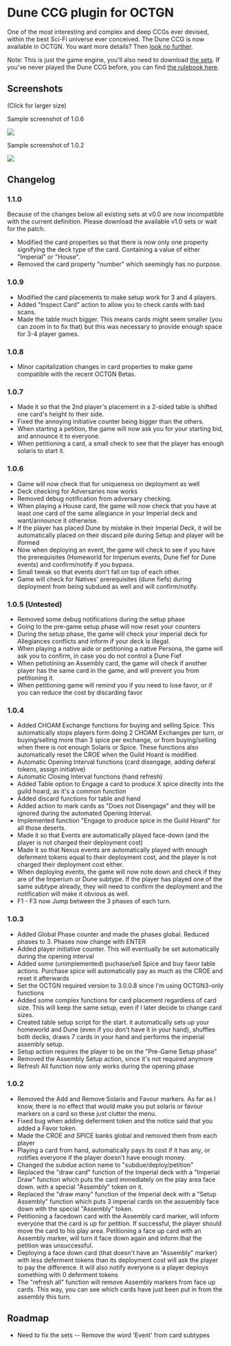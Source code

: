 Dune CCG plugin for OCTGN
=========================

One of the most interesting and complex and deep CCGs ever devised, within the best Sci-Fi universe ever conceived. The Dune CCG is now available in OCTGN. You want more details? Then [look no further](http://boardgamegeek.com/thread/739664/god-created-dune-ccg-to-train-the-faithful-paul).

Note: This is just the game engine, you'll also need to download [the sets](http://octgn.gamersjudgement.com/viewtopic.php?f=42&t=236). If you've never played the Dune CCG before, you can find [the rulebook here](http://boardgamegeek.com/file/download/c6bw2c3cu/DuneRulebookv2.1.pdf).

Screenshots
-----------
(Click for larger size)

Sample screenshot of 1.0.6

[![](http://i.imgur.com/wTG33l.jpg)](http://i.imgur.com/wTG33.jpg)

Sample screenshot of 1.0.2

[![](http://i.imgur.com/vrLL5l.jpg)](http://i.imgur.com/vrLL5.jpg)

Changelog
---------

### 1.1.0

Because of the changes below all existing sets at v0.0 are now incompatible with the current definition. Please download the available v1.0 sets or wait for the patch.

* Modified the card properties so that there is now only one property signifying the deck type of the card. Containing a value of either "Imperial" or "House". 
* Removed the card property "number" which seemingly has no purpose.

### 1.0.9

* Modified the card placements to make setup work for 3 and 4 players. 
* Added "Inspect Card" action to allow you to check cards with bad scans.
* Made the table much bigger. This means cards might seem smaller (you can zoom in to fix that) but this was necessary to provide enough space for 3-4 player games.

### 1.0.8

* Minor capitalization changes in card properties to make game compatible with the recent OCTGN Betas.

### 1.0.7 

* Made it so that the 2nd player's placement in a 2-sided table is shifted one card's height to their side. 
* Fixed the annoying initiative counter being bigger than the others.
* When starting a petition, the game will now ask you for your starting bid, and announce it to everyone.
* When petitioning a card, a small check to see that the player has enough solaris to start it.


### 1.0.6 

* Game will now check that for uniqueness on deployment as well
* Deck checking for Adversaries now works
* Removed debug notification from adversary checking.
* When playing a House card, the game will now check that you have at least one card of the same allegiance in your Imperial deck and want/announce it otherwise.
* If the player has placed Dune by mistake in their Imperial Deck, it will be automatically placed on their discard pile during Setup and player will be iformed
* Now when deploying an event, the game will check to see if you have the prerequisites (Homeworld for Imperium events, Dune fief for Dune events) and confirm/notify if you bypass.
* Small tweak so that events don't fall on top of each other.
* Game will check for Natives' prerequisites (dune fiefs) during deployment from being subdued as well and will confirm/notify.


### 1.0.5 (Untested)

* Removed some debug notifications during the setup phase
* Going to the pre-game setup phase will now reset your counters
* During the setup phase, the game will check your imperial deck for Allegiances conflicts and inform if your deck is illegal.
* When playing a native aide or petitioning a native Persona, the game will ask you to confirm, in case you do not control a Dune Fief
* When petiotining an Assembly card, the game will check if another player has the same card in the game, and will prevent you from petitioning it.
* When petitioning game will remind you if you need to lose favor, or if you can reduce the cost by discarding favor

### 1.0.4

* Added CHOAM Exchange functions for buying and selling Spice. This automatically stops players form doing 2 CHOAM Exchanges per turn, or buying/selling more than 3 spice per exchange, or from buying/selling when there is not  enough Solaris or Spice. These functions also automatically reset the CROE when the Guild Hoard is modified.
* Automatic Opening Interval functions (card disengage, adding deferal tokens, assign initiative)
* Automatic Closing Interval functions (hand refresh)
* Added Table option to Engage a card to produce X spice directly into the guild hoard, as it's a common function
* Added discard functions for table and hand
* Added action to mark cards as "Does not Disengage" and they will be ignored during the automated Opening Interval.
* Implemented function "Engage to produce spice in the Guild Hoard" for all those deserts.
* Made it so that Events are automatically played face-down (and the player is not charged their deployment cost)
* Made it so that Nexus events are automatically played with enough deferment tokens equal to their deployment cost, and the player is not charged their deployment cost either.
* When deploying events, the game will now note down and check if they are of the Imperium or Dune subtype. If the player has played one of the same subtype already, they will need to confirm the deployment and the notification will make it obvious as well.
* F1 - F3 now Jump between the 3 phases of each turn.

### 1.0.3

* Added Global Phase counter and made the phases global. Reduced phases to 3. Phases now change with ENTER
* Added player initiative counter. This will eventually be set automatically during the opening interval
* Added some (unimplemented) puchase/sell Spice and buy favor table actions. Purchase spice will automatically pay as much as the CROE and reset it afterwards
* Set the OCTGN required version to 3.0.0.8 since I'm using OCTGN3-only functions
* Added some complex functions for card placement regardless of card size. This will keep the same setup, even if I later decide to change card sizes.
* Created table setup script for the start. it automatically sets up your homeworld and Dune (even if you don't have it in your hand), shuffles both decks, draws 7 cards in your hand and performs the imperial assembly setup.
* Setup action requires the player to be on the "Pre-Game Setup phase"
* Removed the Assembly Setup action, since it's not required anymore
* Refresh All function now only works during the opening phase

### 1.0.2

* Removed the Add and Remove Solaris and Favour markers. As far as I know, there is no effect that would make you put solaris or favour markers on a card so these just clutter the menu.
* Fixed bug when adding deferment token and the notice said that you added a Favor token.
* Made the CROE and SPICE banks global and removed them from each player
* Playing a card from hand, automatically pays its cost if it has any, or notifies everyone if the player doesn't have enough money.
* Changed the subdue action name to "subdue/deploy/petition"
* Replaced the "draw card" function of the Imperial deck with a "Imperial Draw" function which puts the card immediately on the play area face down. with a special "Assembly" token on it.
* Replaced the "draw many" function of the Imperial deck with a "Setup Assembly" function which puts 3 imperial cards on the assuembly face down with the special "Assembly" token.
* Petitioning a facedown card with the Assembly card marker, will inform everyone that the card is up for petition. If successful, the player should move the card to his play area. Petitioning a face up card with an Assembly marker, will turn it face down again and inform that the petition was unsuccessful.
* Deploying a face down card (that doesn't have an "Assembly" marker) with less deferment tokens than its deployment cost will ask the player to pay the difference. It will also notify everyone is a player deploys something with 0 deferment tokens
* The "refresh all" function will remove Assembly markers from face up cards. This way, you can see which cards have just been put in from the assembly this turn.


Roadmap
-------

- Need to fix the sets
-- Remove the word 'Event' from card subtypes